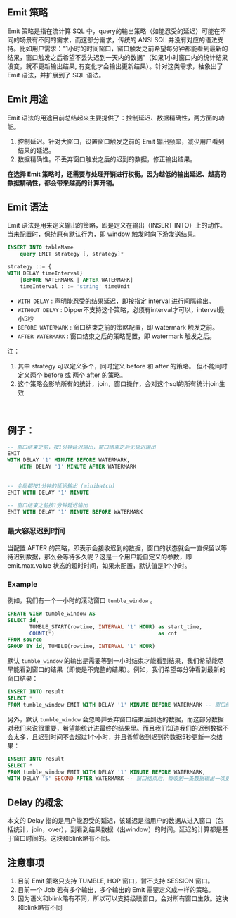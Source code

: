 ## Emit 策略

Emit 策略是指在流计算 SQL 中，query的输出策略（如能忍受的延迟）可能在不同的场景有不同的需求，而这部分需求，传统的 ANSI SQL 并没有对应的语法支持。比如用户需求："1小时的时间窗口，窗口触发之前希望每分钟都能看到最新的结果，窗口触发之后希望不丢失迟到一天内的数据"（如果1小时窗口内的统计结果没变，就不更新输出结果, 有变化才会输出更新结果）。针对这类需求，抽象出了 Emit 语法，并扩展到了 SQL 语法。 ​

## Emit 用途

Emit 语法的用途目前总结起来主要提供了：控制延迟、数据精确性，两方面的功能。

1. 控制延迟。针对大窗口，设置窗口触发之前的 Emit 输出频率，减少用户看到结果的延迟。
1. 数据精确性。不丢弃窗口触发之后的迟到的数据，修正输出结果。

**在选择 Emit 策略时，还需要与处理开销进行权衡。因为越低的输出延迟、越高的数据精确性，都会带来越高的计算开销。**
**​**

## Emit 语法

Emit 语法是用来定义输出的策略，即是定义在输出（INSERT INTO）上的动作。 当未配置时，保持原有默认行为，即 window 触发时向下游发送结果。 ​

```sql
INSERT INTO tableName
    query EMIT strategy [, strategy]*

strategy ::= {
WITH DELAY timeInterval}
    [BEFORE WATERMARK | AFTER WATERMARK]
    timeInterval : := 'string' timeUnit
```

- `WITH DELAY` : 声明能忍受的结果延迟，即按指定 interval 进行间隔输出。
- `WITHOUT DELAY` : Dipper不支持这个策略，必须有interval才可以，interval最小5秒
- `BEFORE WATERMARK` : 窗口结束之前的策略配置，即 watermark 触发之前。
- `AFTER WATERMARK` : 窗口结束之后的策略配置，即 watermark 触发之后。

注：

1. 其中 strategy 可以定义多个，同时定义 before 和 after 的策略。 但不能同时定义两个 before 或 两个 after 的策略。
1. 这个策略会影响所有的统计，join，窗口操作，会对这个sql的所有统计join生效

​

## 例子：

```sql
-- 窗口结束之前，按1分钟延迟输出，窗口结束之后无延迟输出
EMIT
WITH DELAY '1' MINUTE BEFORE WATERMARK,
 	WITH DELAY '1' MINUTE AFTER WATERMARK
  

-- 全局都按1分钟的延迟输出 (minibatch)
EMIT WITH DELAY '1' MINUTE

-- 窗口结束之前按1分钟延迟输出
EMIT WITH DELAY '1' MINUTE BEFORE WATERMARK
```

### 最大容忍迟到时间

当配置 AFTER 的策略，即表示会接收迟到的数据，窗口的状态就会一直保留以等待迟到数据，那么会等待多久呢？这是一个用户能自定义的参数，即 emit.max.value 状态的超时时间，如果未配置，默认值是1个小时。 ​

### Example

例如，我们有一个一小时的滚动窗口 `tumble_window` 。

```sql
CREATE VIEW tumble_window AS
SELECT id,
       TUMBLE_START(rowtime, INTERVAL '1' HOUR) as start_time,
       COUNT(*)                                 as cnt
FROM source
GROUP BY id, TUMBLE(rowtime, INTERVAL '1' HOUR)
```

默认 `tumble_window` 的输出是需要等到一小时结束才能看到结果，我们希望能尽早能看到窗口的结果（即使是不完整的结果）。例如，我们希望每分钟看到最新的窗口结果：

```sql
INSERT INTO result
SELECT *
FROM tumble_window EMIT WITH DELAY '1' MINUTE BEFORE WATERMARK -- 窗口结束之前，每隔1分钟输出一次更新结果
```

另外，默认 `tumble_window` 会忽略并丢弃窗口结束后到达的数据，而这部分数据对我们来说很重要，希望能统计进最终的结果里。而且我们知道我们的迟到数据不会太多，且迟到时间不会超过1个小时，并且希望收到迟到的数据5秒更新一次结果：

```sql
INSERT INTO result
SELECT *
FROM tumble_window EMIT WITH DELAY '1' MINUTE BEFORE WATERMARK,
WITH DELAY '5' SECOND AFTER WATERMARK -- 窗口结束后，每收到一条数据输出一次更新结果

```

## Delay 的概念

本文的 Delay 指的是用户能忍受的延迟，该延迟是指用户的数据从进入窗口（包括统计，join，over），到看到结果数据（出window）的时间。延迟的计算都是基于窗口时间的。这块和blink略有不同。

## 注意事项

1. 目前 Emit 策略只支持 TUMBLE, HOP 窗口，暂不支持 SESSION 窗口。
1. 目前一个 Job 若有多个输出，多个输出的 Emit 需要定义成一样的策略。
1. 因为语义和blink略有不同，所以可以支持级联窗口，会对所有窗口生效。这块和blink略有不同



